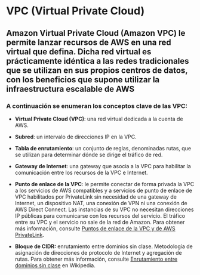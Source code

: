 # VPC (Virtual Private Cloud)
## Amazon Virtual Private Cloud (Amazon VPC) le permite lanzar recursos de AWS en una red virtual que defina. Dicha red virtual es prácticamente idéntica a las redes tradicionales que se utilizan en sus propios centros de datos, con los beneficios que supone utilizar la infraestructura escalable de AWS

### A continuación se enumeran los conceptos clave de las VPC:

-   **Virtual Private Cloud (VPC)**: una red virtual dedicada a la cuenta de AWS.
    
-   **Subred**: un intervalo de direcciones IP en la VPC.
    
-   **Tabla de enrutamiento**: un conjunto de reglas, denominadas rutas, que se utilizan para determinar dónde se dirige el tráfico de red.
    
-   **Gateway de Internet**: una gateway que asocia a la VPC para habilitar la comunicación entre los recursos de la VPC e Internet.
    
-   **Punto de enlace de la VPC**: le permite conectar de forma privada la VPC a los servicios de AWS compatibles y a servicios de punto de enlace de VPC habilitados por PrivateLink sin necesidad de una gateway de Internet, un dispositivo NAT, una conexión de VPN ni una conexión de AWS Direct Connect. Las instancias de su VPC no necesitan direcciones IP públicas para comunicarse con los recursos del servicio. El tráfico entre su VPC y el servicio no sale de la red de Amazon. Para obtener más información, consulte [Puntos de enlace de la VPC y de AWS PrivateLink](https://docs.aws.amazon.com/es_es/vpc/latest/userguide/endpoint-services-overview.html).
    
-   **Bloque de CIDR:** enrutamiento entre dominios sin clase. Metodología de asignación de direcciones de protocolo de Internet y agregación de rutas. Para obtener más información, consulte [Enrutamiento entre dominios sin clase](http://en.wikipedia.org/wiki/CIDR_notation) en Wikipedia.